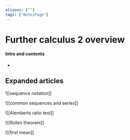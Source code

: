 ```yaml
---
aliases: [""]
tags: ["NotesPage"]
---
```


# Further calculus 2 overview

#### Intro and contents
- 


## Expanded articles
![[sequence notation]]

![[common sequences and series]]

![[Alemberts ratio test]]

![[Rolles theorem]]

![[first mean]]